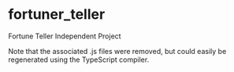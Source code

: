 # fortuner_teller
Fortune Teller Independent Project

Note that the associated .js files were removed, but could easily be regenerated using the TypeScript compiler.
